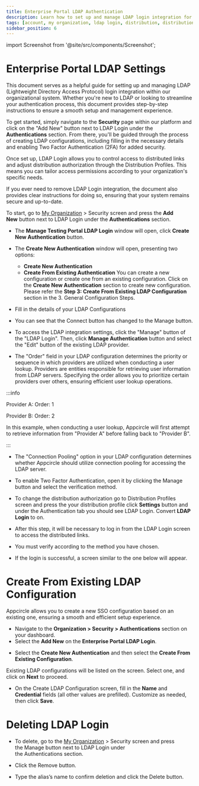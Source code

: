 ```yaml
---
title: Enterprise Portal LDAP Authentication
description: Learn how to set up and manage LDAP login integration for your organization in Appcircle
tags: [account, my organization, ldap login, distribution, distribution profile, authentication, 2fa]
sidebar_position: 6
---
```


import Screenshot from '@site/src/components/Screenshot';

# Enterprise Portal LDAP Settings

This document serves as a helpful guide for setting up and managing LDAP (Lightweight Directory Access Protocol) login integration within our organizational system.
Whether you're new to LDAP or looking to streamline your authentication process, this document provides step-by-step instructions to ensure a smooth setup and management experience.

To get started, simply navigate to the **Security** page within our platform and click on the "Add New" button next to LDAP Login under the **Authentications** section.
From there, you'll be guided through the process of creating LDAP configurations, including filling in the necessary details and enabling Two Factor Authentication (2FA) for added security.

Once set up, LDAP Login allows you to control access to distributed links and adjust distribution authorization through the Distribution Profiles.
This means you can tailor access permissions according to your organization's specific needs.

If you ever need to remove LDAP Login integration, the document also provides clear instructions for doing so, ensuring that your system remains secure and up-to-date.

To start, go to [My Organization](/account/my-organization) > Security screen and press the **Add New** button next to LDAP Login under the **Authentications** section.

<Screenshot url='https://cdn.appcircle.io/docs/assets/store-ldap-add-new.png' />

- The **Manage Testing Portal LDAP Login** window will open, click **Create New Authentication** button.

- The **Create New Authentication** window will open, presenting two options:
    - **Create New Authentication**
    - **Create From Existing Authentication**
You can create a new configuration or create one from an existing configuration. Click on the **Create New Authentication** section to create new configuration.
Please refer the **Step 3: Create From Existing LDAP Configuration** section in the 3. General Configuration Steps.

<Screenshot url='https://cdn.appcircle.io/docs/assets/store-ldap-create-options.png' />

- Fill in the details of your LDAP Configurations

<Screenshot url='https://cdn.appcircle.io/docs/assets/ldap-login3.png' />

- You can see that the Connect button has changed to the Manage button.

<Screenshot url='https://cdn.appcircle.io/docs/assets/store-ldap-login4.png' />

- To access the LDAP integration settings, click the "Manage" button of the "LDAP Login". Then,  click **Manage Authentication** button and select the "Edit" button of the existing LDAP provider.

<Screenshot url='https://cdn.appcircle.io/docs/assets/ldap-login-configuration-edit.png' />

- The "Order" field in your LDAP configuration determines the priority or sequence in which providers are utilized when conducting a user lookup.
  Providers are entities responsible for retrieving user information from LDAP servers.
  Specifying the order allows you to prioritize certain providers over others, ensuring efficient user lookup operations.

<Screenshot url='https://cdn.appcircle.io/docs/assets/ldap-login-order.png' />

:::info

Provider A: Order: 1

Provider B: Order: 2

In this example, when conducting a user lookup, Appcircle will first attempt to retrieve information from "Provider A" before falling back to "Provider B".

:::

- The "Connection Pooling" option in your LDAP configuration determines whether Appcircle should utilize connection pooling for accessing the LDAP server.

<Screenshot url='https://cdn.appcircle.io/docs/assets/ldap-login-connection-pooling.png' />

- To enable Two Factor Authentication, open it by clicking the Manage button and select the verification method.

<Screenshot url='https://cdn.appcircle.io/docs/assets/ldap-login5.png' />

- To change the distribution authorization go to Distribution Profiles screen and press the your distribution profile click **Settings** button and under the Authentication tab you should see LDAP Login. Convert **LDAP Login** to on.

<Screenshot url='https://cdn.appcircle.io/docs/assets/ldap-login6.png' />

- After this step, it will be necessary to log in from the LDAP Login screen to access the distributed links.

<Screenshot url='https://cdn.appcircle.io/docs/assets/ldap-login7.png' />

- You must verify according to the method you have chosen.

<Screenshot url='https://cdn.appcircle.io/docs/assets/ldap-login8.png' />

- If the login is successful, a screen similar to the one below will appear.

<Screenshot url='https://cdn.appcircle.io/docs/assets/ldap-login9.png' />

# Create From Existing LDAP Configuration

  Appcircle allows you to create a new SSO configuration based on an existing one, ensuring a smooth and efficient setup experience. 
 
- Navigate to the **Organization > Security > Authentications** section on your dashboard.
- Select the **Add New** on the **Enterprise Portal LDAP Login**.

<Screenshot url='https://cdn.appcircle.io/docs/assets/distribute-ldap-manage-button.png' /> 

- Select the **Create New Authentication** and then select the **Create From Existing Configuration**.

Existing LDAP configurations will be listed on the screen. Select one, and click on **Next** to proceed.

<Screenshot url='https://cdn.appcircle.io/docs/assets/ldap-create-from-existing.png' /> 

- On the Create LDAP Configuration screen, fill in the **Name** and **Credential** fields (all other values are prefilled). Customize as needed, then click **Save**.

<Screenshot url='https://cdn.appcircle.io/docs/assets/ldap-login3.png' />

# Deleting LDAP Login

- To delete, go to the [My Organization](/account/my-organization) > Security screen and press the Manage button next to LDAP Login under the Authentications section.

<Screenshot url='https://cdn.appcircle.io/docs/assets/ldap-login10.png' />

- Click the Remove button.

<Screenshot url='https://cdn.appcircle.io/docs/assets/ldap-login11.png' />

- Type the alias’s name to confirm deletion and click the Delete button.

<Screenshot url='https://cdn.appcircle.io/docs/assets/ldap-login12.png' />
